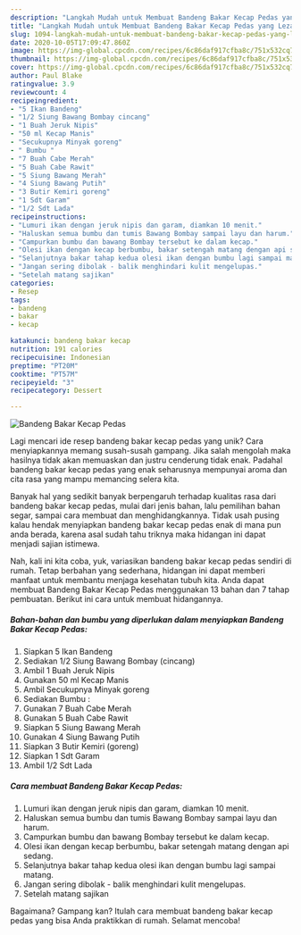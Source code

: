 ```yaml
---
description: "Langkah Mudah untuk Membuat Bandeng Bakar Kecap Pedas yang Lezat"
title: "Langkah Mudah untuk Membuat Bandeng Bakar Kecap Pedas yang Lezat"
slug: 1094-langkah-mudah-untuk-membuat-bandeng-bakar-kecap-pedas-yang-lezat
date: 2020-10-05T17:09:47.860Z
image: https://img-global.cpcdn.com/recipes/6c86daf917cfba8c/751x532cq70/bandeng-bakar-kecap-pedas-foto-resep-utama.jpg
thumbnail: https://img-global.cpcdn.com/recipes/6c86daf917cfba8c/751x532cq70/bandeng-bakar-kecap-pedas-foto-resep-utama.jpg
cover: https://img-global.cpcdn.com/recipes/6c86daf917cfba8c/751x532cq70/bandeng-bakar-kecap-pedas-foto-resep-utama.jpg
author: Paul Blake
ratingvalue: 3.9
reviewcount: 4
recipeingredient:
- "5 Ikan Bandeng"
- "1/2 Siung Bawang Bombay cincang"
- "1 Buah Jeruk Nipis"
- "50 ml Kecap Manis"
- "Secukupnya Minyak goreng"
- " Bumbu "
- "7 Buah Cabe Merah"
- "5 Buah Cabe Rawit"
- "5 Siung Bawang Merah"
- "4 Siung Bawang Putih"
- "3 Butir Kemiri goreng"
- "1 Sdt Garam"
- "1/2 Sdt Lada"
recipeinstructions:
- "Lumuri ikan dengan jeruk nipis dan garam, diamkan 10 menit."
- "Haluskan semua bumbu dan tumis Bawang Bombay sampai layu dan harum."
- "Campurkan bumbu dan bawang Bombay tersebut ke dalam kecap."
- "Olesi ikan dengan kecap berbumbu, bakar setengah matang dengan api sedang."
- "Selanjutnya bakar tahap kedua olesi ikan dengan bumbu lagi sampai matang."
- "Jangan sering dibolak - balik menghindari kulit mengelupas."
- "Setelah matang sajikan"
categories:
- Resep
tags:
- bandeng
- bakar
- kecap

katakunci: bandeng bakar kecap 
nutrition: 191 calories
recipecuisine: Indonesian
preptime: "PT20M"
cooktime: "PT57M"
recipeyield: "3"
recipecategory: Dessert

---
```



![Bandeng Bakar Kecap Pedas](https://img-global.cpcdn.com/recipes/6c86daf917cfba8c/751x532cq70/bandeng-bakar-kecap-pedas-foto-resep-utama.jpg)

Lagi mencari ide resep bandeng bakar kecap pedas yang unik? Cara menyiapkannya memang susah-susah gampang. Jika salah mengolah maka hasilnya tidak akan memuaskan dan justru cenderung tidak enak. Padahal bandeng bakar kecap pedas yang enak seharusnya mempunyai aroma dan cita rasa yang mampu memancing selera kita.

Banyak hal yang sedikit banyak berpengaruh terhadap kualitas rasa dari bandeng bakar kecap pedas, mulai dari jenis bahan, lalu pemilihan bahan segar, sampai cara membuat dan menghidangkannya. Tidak usah pusing kalau hendak menyiapkan bandeng bakar kecap pedas enak di mana pun anda berada, karena asal sudah tahu triknya maka hidangan ini dapat menjadi sajian istimewa.




Nah, kali ini kita coba, yuk, variasikan bandeng bakar kecap pedas sendiri di rumah. Tetap berbahan yang sederhana, hidangan ini dapat memberi manfaat untuk membantu menjaga kesehatan tubuh kita. Anda dapat membuat Bandeng Bakar Kecap Pedas menggunakan 13 bahan dan 7 tahap pembuatan. Berikut ini cara untuk membuat hidangannya.

<!--inarticleads1-->

##### Bahan-bahan dan bumbu yang diperlukan dalam menyiapkan Bandeng Bakar Kecap Pedas:

1. Siapkan 5 Ikan Bandeng
1. Sediakan 1/2 Siung Bawang Bombay (cincang)
1. Ambil 1 Buah Jeruk Nipis
1. Gunakan 50 ml Kecap Manis
1. Ambil Secukupnya Minyak goreng
1. Sediakan  Bumbu :
1. Gunakan 7 Buah Cabe Merah
1. Gunakan 5 Buah Cabe Rawit
1. Siapkan 5 Siung Bawang Merah
1. Gunakan 4 Siung Bawang Putih
1. Siapkan 3 Butir Kemiri (goreng)
1. Siapkan 1 Sdt Garam
1. Ambil 1/2 Sdt Lada




<!--inarticleads2-->

##### Cara membuat Bandeng Bakar Kecap Pedas:

1. Lumuri ikan dengan jeruk nipis dan garam, diamkan 10 menit.
1. Haluskan semua bumbu dan tumis Bawang Bombay sampai layu dan harum.
1. Campurkan bumbu dan bawang Bombay tersebut ke dalam kecap.
1. Olesi ikan dengan kecap berbumbu, bakar setengah matang dengan api sedang.
1. Selanjutnya bakar tahap kedua olesi ikan dengan bumbu lagi sampai matang.
1. Jangan sering dibolak - balik menghindari kulit mengelupas.
1. Setelah matang sajikan




Bagaimana? Gampang kan? Itulah cara membuat bandeng bakar kecap pedas yang bisa Anda praktikkan di rumah. Selamat mencoba!
